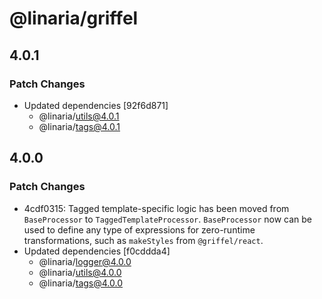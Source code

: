 # @linaria/griffel

## 4.0.1

### Patch Changes

- Updated dependencies [92f6d871]
  - @linaria/utils@4.0.1
  - @linaria/tags@4.0.1

## 4.0.0

### Patch Changes

- 4cdf0315: Tagged template-specific logic has been moved from `BaseProcessor` to `TaggedTemplateProcessor`. `BaseProcessor` now can be used to define any type of expressions for zero-runtime transformations, such as `makeStyles` from `@griffel/react`.
- Updated dependencies [f0cddda4]
  - @linaria/logger@4.0.0
  - @linaria/utils@4.0.0
  - @linaria/tags@4.0.0
